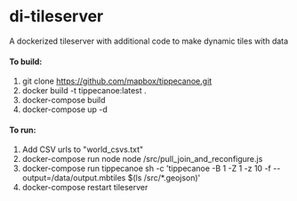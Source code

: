 # di-tileserver
A dockerized tileserver with additional code to make dynamic tiles with data

#### To build:

1. git clone https://github.com/mapbox/tippecanoe.git
2. docker build -t tippecanoe:latest .
3. docker-compose build
4. docker-compose up -d

#### To run:

1. Add CSV urls to "world_csvs.txt"
1. docker-compose run node node /src/pull_join_and_reconfigure.js
2. docker-compose run tippecanoe sh -c 'tippecanoe -B 1 -Z 1 -z 10 -f --output=/data/output.mbtiles $(ls /src/*.geojson)'
3. docker-compose restart tileserver
